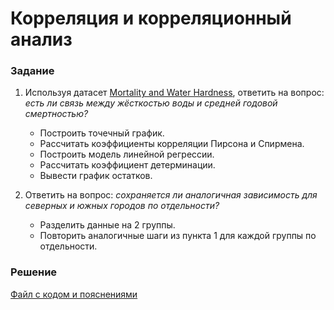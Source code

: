 # Корреляция и корреляционный анализ

### Задание
1. Используя датасет [Mortality and Water Hardness](https://www.kaggle.com/datasets/ukveteran/mortality-and-water-hardness), ответить на вопрос: _есть ли связь между жёсткостью воды и средней годовой смертностью?_
   - Построить точечный график.
   - Рассчитать коэффициенты корреляции Пирсона и Спирмена.
   - Построить модель линейной регрессии.
   - Рассчитать коэффициент детерминации.
   - Вывести график остатков.

2. Ответить на вопрос: _сохраняется ли аналогичная зависимость для северных и южных городов по отдельности?_
   - Разделить данные на 2 группы.
   - Повторить аналогичные шаги из пункта 1 для каждой группы по отдельности.

### Решение
[Файл с кодом и пояснениями](/Projects/02_Python_statistics/04_Correlation_and_correlation_analysis/Solution.ipynb)
